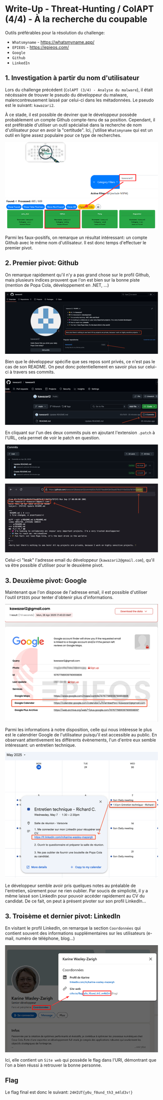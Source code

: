 # Write-Up - Threat-Hunting / ColAPT (4/4) - À la recherche du coupable

Outils préférables pour la résolution du challenge:
- `Whatsmyname` - https://whatsmyname.app/
- `EPIEOS` - https://epieos.com/
- `Google`
- `Github`
- `LinkedIn`

## 1. Investigation à partir du nom d'utilisateur

Lors du challenge précédent (`ColAPT (3/4) - Analyse du malware`), il était nécéssaire de trouver le pseudo du développeur du malware, malencontreusement laissé par celui-ci dans les métadonnées. Le pseudo est le suivant: `kawazari2`. 

À ce stade, il est possible de deviner que le développeur possède probablement un compte Github compte-tenu de sa position. Cependant, il est préférable d'utiliser un outil spécialisé dans la recherche de nom d'utilisateur pour en avoir la "certitude". Ici, j'utilise `Whatsmyname` qui est un outil en ligne assez populaire pour ce type de recherches.

![](./wu/whatsmyname.png)

Parmi les faux-positifs, on remarque un résultat intéressant: un compte Github avec le même nom d'utilisateur. Il est donc temps d'effectuer le premier pivot.

## 2. Premier pivot: Github

On remarque rapidement qu'il n'y a pas grand chose sur le profil Github, mais plusieurs indices prouvent que l'on est bien sur la bonne piste (mention de Popa Cola, développement en .NET, ...)

![](./wu/github-1.png)

Bien que le développeur spécifie que ses repos sont privés, ce n'est pas le cas de son README. On peut donc potentiellement en savoir plus sur celui-ci à travers ses commits.

![](./wu/github-2.png)

En cliquant sur l'un des deux commits puis en ajoutant l'extension `.patch` à l'URL, cela permet de voir le patch en question.

![](./wu/github-3.png)

![](./wu/github-4.png)

Celui-ci "leak" l'adresse email du développeur (`kawazari2@gmail.com`), qu'il va être possible d'utiliser pour le deuxième pivot.

## 3. Deuxième pivot: Google

Maintenant que l'on dispose de l'adresse email, il est possible d'utiliser l'outil `EPIEOS` pour tenter d'obtenir plus d'informations.

![](./wu/epieos.png)

Parmi les informations à notre disposition, celle qui nous intéresse le plus est le calendrier Google de l'utilisateur puisqu'il est accessible au public. En observant attentivement les différents évènements, l'un d'entre eux semble intéressant: un entretien technique.

![](./wu/calendar.png)

Le développeur semble avoir pris quelques notes au préalable de l'entretien, sûrement pour ne rien oublier. Par soucis de simplicité, il y a même laissé son LinkedIn pour pouvoir accéder rapidement au CV du candidat. De ce fait, on peut à présent pivoter sur son profil LinkedIn...


## 3. Troisème et dernier pivot: LinkedIn

En visitant le profil LinkedIn, on remarque la section `Coordonnées` qui contient souvent des informations supplémentaires sur les utilisateurs (e-mail, numéro de téléphone, blog...)

![](./wu/linkedin.png)

Ici, elle contient un `Site web` qui possède le flag dans l'URI, démontrant que l'on a bien réussi à retrouver la bonne personne. 

## Flag

Le flag final est donc le suivant: `24HIUT{y0u_f0und_th3_m4ld3v!}`